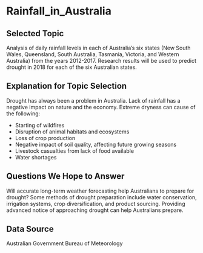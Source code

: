 # Rainfall_in_Australia

## Selected Topic 
Analysis of daily rainfall levels in each of Australia’s six states (New South Wales, Queensland, South Australia, Tasmania, Victoria, and Western Australia) from the years 2012-2017. Research results will be used to predict drought in 2018 for each of the six Australian states. 

## Explanation for Topic Selection 
Drought has always been a problem in Australia. Lack of rainfall has a negative impact on nature and the economy.  Extreme dryness can cause of the following:

-	Starting of wildfires 
-	Disruption of animal habitats and ecosystems
-	Loss of crop production
-	Negative impact of soil quality, affecting future growing seasons
-	Livestock casualties from lack of food available
-	Water shortages

## Questions We Hope to Answer 
Will accurate long-term weather forecasting help Australians to prepare for drought? Some methods of drought preparation include water conservation, irrigation systems, crop diversification, and product sourcing. Providing advanced notice of approaching drought can help Australians prepare.

## Data Source 
Australian Government Bureau of Meteorology
